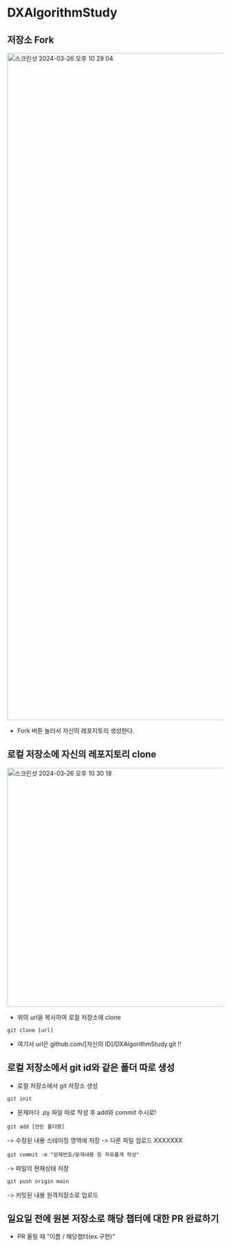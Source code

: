 # DXAlgorithmStudy
## 저장소 Fork

<img width="1550" alt="스크린샷 2024-03-26 오후 10 29 04" src="https://github.com/tleunwlp/DXAlgorithmStudy/assets/85726398/876b4da3-ac0f-43c8-96d2-8b226fb9d5dc">

- Fork 버튼 눌러서 자신의 레포지토리 생성한다.


## 로컬 저장소에 자신의 레포지토리 clone

<img width="555" alt="스크린샷 2024-03-26 오후 10 30 18" src="https://github.com/tleunwlp/DXAlgorithmStudy/assets/85726398/dd7d79eb-86ef-4fe5-bd1b-096ec1b0067d">

- 위의 url을 복사하여 로컬 저장소에 clone
```
git clone [url]
```
- 여기서 url은 github.com/[자신의 ID]/DXAlgorithmStudy.git !!

## 로컬 저장소에서 git id와 같은 폴더 따로 생성
- 로컬 저장소에서 git 저장소 생성
```
git init
```
- 문제마다 .py 파일 따로 작성 후 add와 commit 수시로!
```
git add [만든 폴더명]
```
  -> 수정된 내용 스테이징 영역에 저장
  -> 다른 파일 업로드 XXXXXXX

```
git commit -m "문제번호/문제내용 등 자유롭게 작성"
```
  -> 파일의 현재상태 저장

```
git push origin main
```
  -> 커밋된 내용 원격저장소로 업로드
  
## 일요일 전에 원본 저장소로 해당 챕터에 대한 PR 완료하기

- PR 올릴 때 "이름 / 해당챕터(ex.구현)"

